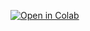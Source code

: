 <p><a title="Open in Colab" href="https://colab.research.google.com/drive/1KAg6X8RFHE0KSvFSZ__w7KGZrSqT4cZ3" target="_blank" rel="noopener"> <img style="box-sizing: border-box; border: 0px; vertical-align: middle; max-width: 100%; height: auto;" src="https://colab.research.google.com/assets/colab-badge.svg" alt="Open in Colab" /></a></p>